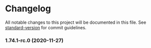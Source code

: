 # Changelog

All notable changes to this project will be documented in this file. See [standard-version](https://github.com/conventional-changelog/standard-version) for commit guidelines.

### 1.74.1-rc.0 (2020-11-27)
